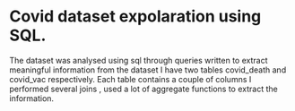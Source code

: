 
# Covid dataset expolaration using SQL.

 The dataset was analysed using sql through queries written to extract meaningful information from the dataset
 I have two tables covid_death and covid_vac respectively.
 Each table contains a couple of columns
 I performed several joins , used a lot of aggregate functions to extract the information.
 
